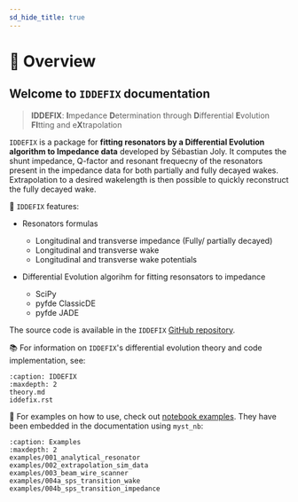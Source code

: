 ```yaml
---
sd_hide_title: true
---
```

# 🔎 Overview

## Welcome to `IDDEFIX` documentation

> **IDDEFIX**: **I**mpedance **D**etermination through **D**ifferential **E**volution **FI**tting and e**X**trapolation

`IDDEFIX` is a package for **fitting resonators by a Differential Evolution algorithm to Impedance data** developed by Sébastian Joly. It computes the shunt impedance, Q-factor and resonant frequecny of the resonators present in the impedance data for both partially and fully decayed wakes. Extrapolation to a desired wakelength is then possible to quickly reconstruct the fully decayed wake.


🚀 `IDDEFIX` features:

* Resonators formulas
    * Longitudinal and transverse impedance (Fully/ partially decayed)
    * Longitudinal and transverse wake
    * Longitudinal and transverse wake potentials

* Differential Evolution algorihm for fitting resonsators to impedance
    * SciPy
    * pyfde ClassicDE
    * pyfde JADE


The source code is available in the `IDDEFIX` [GitHub repository](https://github.com/ImpedanCEI/IDDEFIX).

📚 For information on `IDDEFIX`'s differential evolution theory and code implementation, see:

```{toctree} 
:caption: IDDEFIX
:maxdepth: 2
theory.md
iddefix.rst
```

📁 For examples on how to use, check out [notebook examples](https://github.com/ImpedanCEI/IDDEFIX/tree/main/examples). They have been embedded in the documentation using `myst_nb`:

```{toctree} 
:caption: Examples
:maxdepth: 2
examples/001_analytical_resonator
examples/002_extrapolation_sim_data
examples/003_beam_wire_scanner
examples/004a_sps_transition_wake
examples/004b_sps_transition_impedance
```